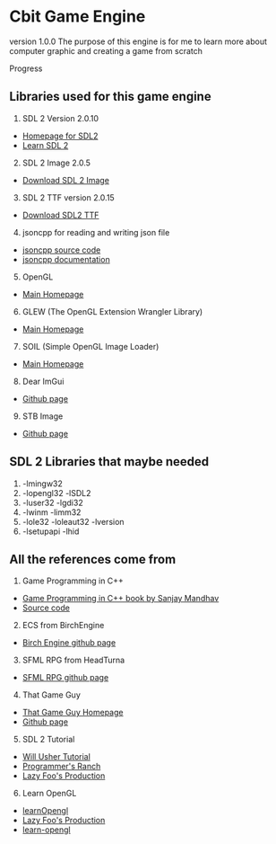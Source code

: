 # Cbit Game Engine
version 1.0.0
The purpose of this engine is for me to learn more about computer graphic and creating a game from scratch

Progress 
## Libraries used for this game engine
1. SDL 2 Version 2.0.10
- [Homepage for SDL2](https://www.libsdl.org/index.php)
- [Learn SDL 2 ](http://wiki.libsdl.org/FrontPage)
2. SDL 2 Image 2.0.5
- [Download SDL 2 Image](https://www.libsdl.org/projects/SDL_image/)
3. SDL 2 TTF version 2.0.15
- [Download SDL2 TTF](https://www.libsdl.org/projects/SDL_ttf/)
4. jsoncpp for reading and writing json file
- [jsoncpp source code](https://github.com/open-source-parsers/jsoncpp)
- [jsoncpp documentation](http://open-source-parsers.github.io/jsoncpp-docs/doxygen/index.html)
5. OpenGL 
- [Main Homepage](https://www.opengl.org/)
6. GLEW (The OpenGL Extension Wrangler Library)
- [Main Homepage](http://glew.sourceforge.net/)
7. SOIL (Simple OpenGL Image Loader)
- [Main Homepage](https://www.lonesock.net/soil.html)
8. Dear ImGui
- [Github page](https://github.com/ocornut/imgui)
9. STB Image
- [Github page](https://github.com/nothings/stb)
## SDL 2 Libraries that maybe needed
1. -lmingw32
2. -lopengl32 -lSDL2
3. -luser32 -lgdi32
4. -lwinm -limm32
5. -lole32 -loleaut32 -lversion
6. -lsetupapi -lhid

## All the references come from
1. Game Programming in C++ 
- [Game Programming in C++ book by Sanjay Mandhav](https://www.amazon.com/Game-Programming-Creating-Games-Design/dp/0134597206)
- [Source code](https://github.com/gameprogcpp/code)
2. ECS from BirchEngine
- [Birch Engine github page](https://github.com/carlbirch/BirchEngine/)
3. SFML RPG from HeadTurna
- [SFML RPG github page](https://github.com/Headturna/SFML_RPG)
4. That Game Guy
- [That Game Guy Homepage](http://thatgamesguy.co.uk/game-engine-dev/)
- [Github page](https://github.com/thatgamesguy/that_game_engine)
5. SDL 2 Tutorial
- [Will Usher Tutorial](https://www.willusher.io/pages/sdl2/)
- [Programmer's Ranch](http://www.programmersranch.com/p/sdl2-tutorials.html)
- [Lazy Foo's Production](https://lazyfoo.net/tutorials/SDL/01_hello_SDL/index.php)
6. Learn OpenGL
- [learnOpengl](https://learnopengl.com/)
- [Lazy Foo's Production](http://lazyfoo.net/tutorials/OpenGL/index.php)
- [learn-opengl](http://www.opengl-tutorial.org/)
